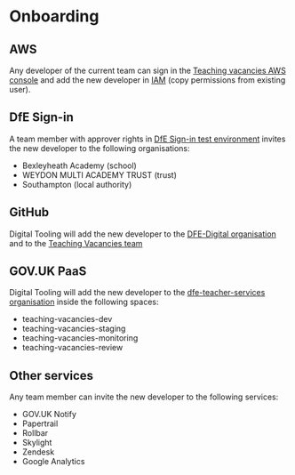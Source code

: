 # Onboarding

## AWS

Any developer of the current team can sign in the [Teaching vacancies AWS console](https://teaching-vacancies.signin.aws.amazon.com/console) and add the new developer in [IAM](https://console.aws.amazon.com/iam/home?region=eu-west-2#/users) (copy permissions from existing user).

## DfE Sign-in

A team member with approver rights in [DfE Sign-in test environment](https://test-interactions.signin.education.gov.uk) invites the new developer to the following organisations:

* Bexleyheath Academy (school)
* WEYDON MULTI ACADEMY TRUST (trust)
* Southampton (local authority)

## GitHub

Digital Tooling will add the new developer to the [DFE-Digital organisation](https://github.com/orgs/DFE-Digital/teams) and to the [Teaching Vacancies team](https://github.com/orgs/DFE-Digital/teams/teaching-vacancies)

## GOV.UK PaaS

Digital Tooling will add the new developer to the [dfe-teacher-services organisation](https://admin.london.cloud.service.gov.uk/organisations/386a9502-d9b6-4aba-b3c3-ebe4fa3f963e) inside the following spaces:

* teaching-vacancies-dev
* teaching-vacancies-staging
* teaching-vacancies-monitoring
* teaching-vacancies-review

## Other services

Any team member can invite the new developer to the following services:

* GOV.UK Notify
* Papertrail
* Rollbar
* Skylight
* Zendesk
* Google Analytics
